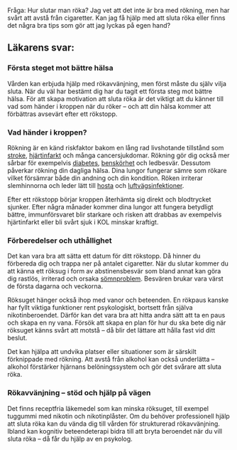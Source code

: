 Fråga: Hur slutar man röka? Jag vet att det inte är bra med rökning, men har svårt att avstå från cigaretter. Kan jag få hjälp med att sluta röka eller finns det några bra tips som gör att jag lyckas på egen hand?

Läkarens svar:
--------------

### Första steget mot bättre hälsa

Vården kan erbjuda hjälp med rökavvänjning, men först måste du själv vilja sluta. När du väl har bestämt dig har du tagit ett första steg mot bättre hälsa. För att skapa motivation att sluta röka är det viktigt att du känner till vad som händer i kroppen när du röker – och att din hälsa kommer att förbättras avsevärt efter ett rökstopp.

### Vad händer i kroppen?

Rökning är en känd riskfaktor bakom en lång rad livshotande tillstånd som [stroke](https://www.kry.se/fakta/stroke/ "stroke"), [hjärtinfarkt](https://www.kry.se/fakta/hjartinfarkt/ "hjartinfarkt") och många cancersjukdomar. Rökning gör dig också mer sårbar för exempelvis [diabetes](https://www.kry.se/fakta/diabetes/ "diabetes"), [benskörhet](https://www.kry.se/fakta/osteoporos/ "benskorhet") och ledbesvär. Dessutom påverkar rökning din dagliga hälsa. Dina lungor fungerar sämre som rökare vilket försämrar både din andning och din kondition. Röken irriterar slemhinnorna och leder lätt till [hosta](https://www.kry.se/fakta/hosta/ "hosta") och [luftvägsinfektioner](https://www.kry.se/fakta/luftvagsinfektioner/ "luftvagsinfektioner").

Efter ett rökstopp börjar kroppen återhämta sig direkt och blodtrycket sjunker. Efter några månader kommer dina lungor att fungera betydligt bättre, immunförsvaret blir starkare och risken att drabbas av exempelvis hjärtinfarkt eller bli svårt sjuk i KOL minskar kraftigt.

### Förberedelser och uthållighet

Det kan vara bra att sätta ett datum för ditt rökstopp. Då hinner du förbereda dig och trappa ner på antalet cigaretter. När du slutar kommer du att känna ett röksug i form av abstinensbesvär som bland annat kan göra dig rastlös, irriterad och orsaka [sömnproblem](https://www.kry.se/fakta/somnproblem/ "somnproblem"). Besvären brukar vara värst de första dagarna och veckorna.

Röksuget hänger också ihop med vanor och beteenden. En rökpaus kanske har fyllt viktiga funktioner rent psykologiskt, bortsett från själva nikotinberoendet. Därför kan det vara bra att hitta andra sätt att ta en paus och skapa en ny vana. Försök att skapa en plan för hur du ska bete dig när röksuget känns svårt att motstå – då blir det lättare att hålla fast vid ditt beslut.

Det kan hjälpa att undvika platser eller situationer som är särskilt förknippade med rökning. Att avstå från alkohol kan också underlätta – alkohol förstärker hjärnans belöningssystem och gör det svårare att sluta röka.

### Rökavvänjning – stöd och hjälp på vägen

Det finns receptfria läkemedel som kan minska röksuget, till exempel tuggummi med nikotin och nikotinplåster. Om du behöver professionell hjälp att sluta röka kan du vända dig till vården för strukturerad rökavvänjning. Ibland kan kognitiv beteendeterapi bidra till att bryta beroendet när du vill sluta röka – då får du hjälp av en psykolog.